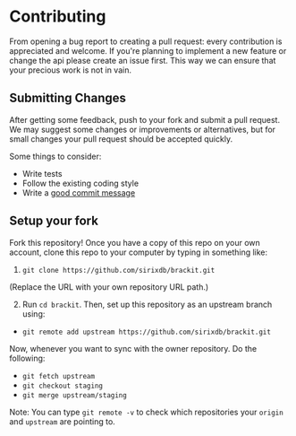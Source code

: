 # Contributing

From opening a bug report to creating a pull request: every contribution is
appreciated and welcome. If you're planning to implement a new feature or change
the api please create an issue first. This way we can ensure that your precious
work is not in vain.

## Submitting Changes

After getting some feedback, push to your fork and submit a pull request. We
may suggest some changes or improvements or alternatives, but for small changes
your pull request should be accepted quickly.

Some things to consider:

* Write tests
* Follow the existing coding style
* Write a [good commit message](http://tbaggery.com/2008/04/19/a-note-about-git-commit-messages.html)

## Setup your fork

Fork this repository! Once you have a copy of this repo on your own account, clone this repo to your computer by typing in something like:

1. `git clone https://github.com/sirixdb/brackit.git`

  (Replace the URL with your own repository URL path.)

2. Run `cd brackit`. Then, set up this repository as an upstream branch using:
  * `git remote add upstream https://github.com/sirixdb/brackit.git`

  Now, whenever you want to sync with the owner repository. Do the following:
  * `git fetch upstream`
  * `git checkout staging`
  * `git merge upstream/staging`

  Note: You can type `git remote -v` to check which repositories your `origin` and `upstream` are pointing to.
